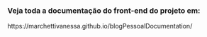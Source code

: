 <h3>Veja toda a documentação do front-end do projeto em: </h3> https://marchettivanessa.github.io/blogPessoalDocumentation/
